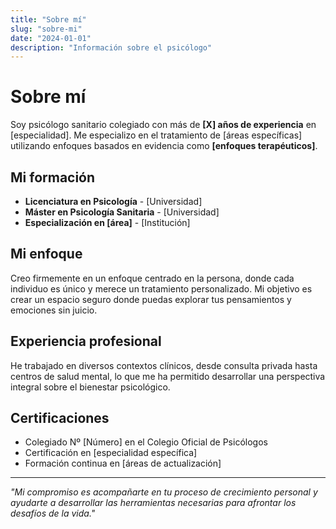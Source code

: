 ```yaml
---
title: "Sobre mí"
slug: "sobre-mi"
date: "2024-01-01"
description: "Información sobre el psicólogo"
---
```


# Sobre mí

Soy psicólogo sanitario colegiado con más de **[X] años de experiencia** en [especialidad].
Me especializo en el tratamiento de [áreas específicas] utilizando enfoques basados en
evidencia como **[enfoques terapéuticos]**.

## Mi formación

- **Licenciatura en Psicología** - [Universidad]
- **Máster en Psicología Sanitaria** - [Universidad]
- **Especialización en [área]** - [Institución]

## Mi enfoque

Creo firmemente en un enfoque centrado en la persona, donde cada individuo es único
y merece un tratamiento personalizado. Mi objetivo es crear un espacio seguro donde
puedas explorar tus pensamientos y emociones sin juicio.

## Experiencia profesional

He trabajado en diversos contextos clínicos, desde consulta privada hasta centros
de salud mental, lo que me ha permitido desarrollar una perspectiva integral
sobre el bienestar psicológico.

## Certificaciones

- Colegiado Nº [Número] en el Colegio Oficial de Psicólogos
- Certificación en [especialidad específica]
- Formación continua en [áreas de actualización]

---

*"Mi compromiso es acompañarte en tu proceso de crecimiento personal y ayudarte a desarrollar las herramientas necesarias para afrontar los desafíos de la vida."*